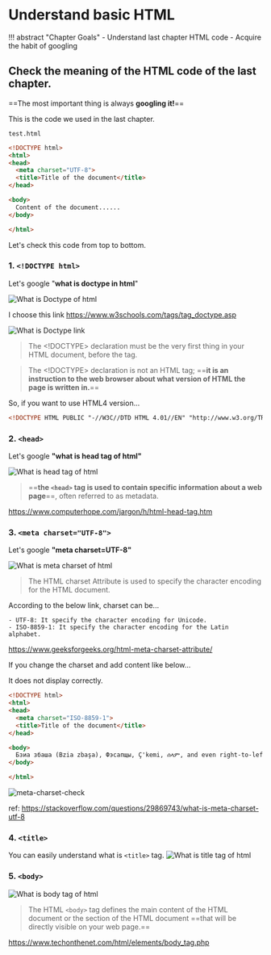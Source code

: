 # Understand basic HTML 

!!! abstract "Chapter Goals"
    - Understand last chapter HTML code
    - Acquire the habit of googling


## Check the meaning of the HTML code of the last chapter.
==The most important thing is always **googling it!**==

This is the code we used in the last chapter.

`test.html`
```html
<!DOCTYPE html>
<html>
<head>
  <meta charset="UTF-8">
  <title>Title of the document</title>
</head>

<body>
  Content of the document......
</body>

</html>
```

Let's check this code from top to bottom.

### 1. `<!DOCTYPE html>`
Let's google "**what is doctype in html**"

![What is Doctype of html](../img/html-guide/what-is-doctype-of-html.png)  

I choose this link https://www.w3schools.com/tags/tag_doctype.asp

![What is Doctype link](../img/html-guide/what-is-doctype-link.png)  
> The <!DOCTYPE> declaration must be the very first thing in your HTML document, before the <html> tag.

> The <!DOCTYPE> declaration is not an HTML tag; ==**it is an instruction to the web browser about what version of HTML the page is written in.**==

So, if you want to use HTML4 version...
```html
<!DOCTYPE HTML PUBLIC "-//W3C//DTD HTML 4.01//EN" "http://www.w3.org/TR/html4/strict.dtd">
```



### 2. `<head>`
Let's google **"what is head tag of html"**

![What is head tag of html](../img/html-guide/what-is-head-tag-of-html.png)  

> ==**the `<head>` tag is used to contain specific information about a web page**==, often referred to as metadata.

https://www.computerhope.com/jargon/h/html-head-tag.htm


### 3. `<meta charset="UTF-8">`
Let's google **"meta charset=UTF-8"**

![What is meta charset of html](../img/html-guide/what-is-meta-charset-of-html.png)  

> The HTML charset Attribute is used to specify the character encoding for the HTML document. 

According to the below link, charset can be...

```
- UTF-8: It specify the character encoding for Unicode.
- ISO-8859-1: It specify the character encoding for the Latin alphabet.
```

https://www.geeksforgeeks.org/html-meta-charset-attribute/


If you change the charset and add content like below...

It does not display correctly.

```html hl_lines="9"
<!DOCTYPE html>
<html>
<head>
  <meta charset="ISO-8859-1">
  <title>Title of the document</title>
</head>

<body>
  Бзиа збаша (Bzia zbaşa), Фэсапщы, Ç'kemi, ሰላም, and even right-to-left writing such as this السلام عليكم
</body>

</html>
```

![meta-charset-check](../img/html-guide/meta-charset-check.png)  

ref: https://stackoverflow.com/questions/29869743/what-is-meta-charset-utf-8

### 4. `<title>`
You can easily understand what is `<title>` tag.
![What is title tag of html](../img/html-guide/what-is-title-tag-of-html.gif)

### 5. `<body>`
![What is body tag of html](../img/html-guide/what-is-body-tag-of-html.png)  

> The HTML `<body>` tag defines the main content of the HTML document or the section of the HTML document ==that will be directly visible on your web page.== 

https://www.techonthenet.com/html/elements/body_tag.php